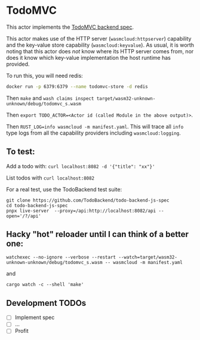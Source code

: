 # TodoMVC

This actor implements the [TodoMVC backend spec](https://github.com/TodoBackend/todo-backend-js-spec/blob/master/js/specs.js).

This actor makes use of the HTTP server (`wasmcloud:httpserver`) capability and the key-value store capability (`wasmcloud:keyvalue`). As usual, it is worth noting that this actor does _not_ know where its HTTP server comes from, nor does it know which key-value implementation the host runtime has provided.

To run this, you will need redis:

```bash
docker run -p 6379:6379 --name todomvc-store -d redis
```

Then `make` and `wash claims inspect target/wasm32-unknown-unknown/debug/todomvc_s.wasm`

Then `export TODO_ACTOR=<Actor id (called Module in the above output)>`.

Then `RUST_LOG=info wasmcloud -m manifest.yaml`. This will trace all `info` type logs from all the capability providers including `wasmcloud:logging`.

## To test:

Add a todo with: `curl localhost:8082 -d '{"title": "xx"}'`

List todos with `curl localhost:8082`

For a real test, use the TodoBackend test suite:

```
git clone https://github.com/TodoBackend/todo-backend-js-spec
cd todo-backend-js-spec
pnpx live-server  --proxy=/api:http://localhost:8082/api --open='/?/api'
```

## Hacky "hot" reloader until I can think of a better one:

```
watchexec --no-ignore --verbose --restart --watch=target/wasm32-unknown-unknown/debug/todomvc_s.wasm -- wasmcloud -m manifest.yaml
```

and

```
cargo watch -c --shell 'make'
```

## Development TODOs

- [ ] Implement spec
- [ ] ...
- [ ] Profit
